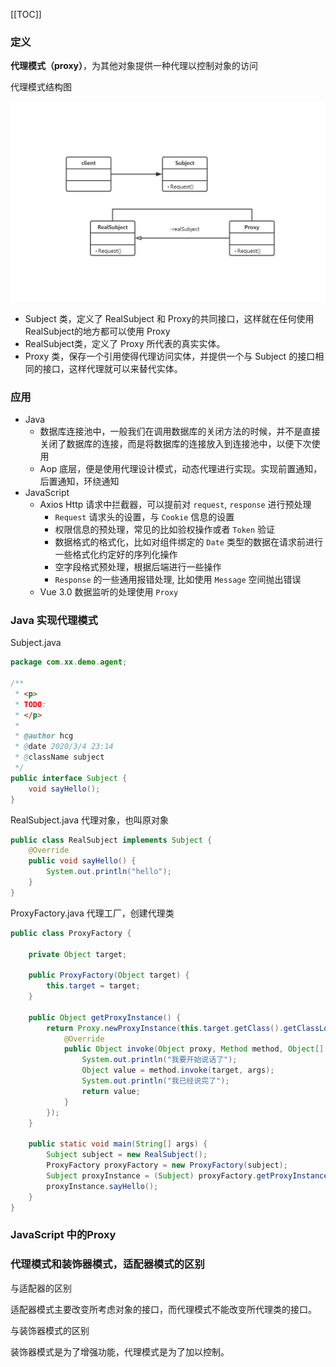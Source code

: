 [[TOC]]

### 定义

**代理模式（proxy）**，为其他对象提供一种代理以控制对象的访问



代理模式结构图

<img src="../.vuepress/public/image-20200301234515923.png" alt="image-20200301234515923" style="zoom:80%;" />

- Subject 类，定义了 RealSubject 和 Proxy的共同接口，这样就在任何使用 RealSubject的地方都可以使用 Proxy
- RealSubject类，定义了 Proxy 所代表的真实实体。
- Proxy 类，保存一个引用使得代理访问实体，并提供一个与 Subject 的接口相同的接口，这样代理就可以来替代实体。



### 应用
- Java
    - 数据库连接池中，一般我们在调用数据库的关闭方法的时候，并不是直接关闭了数据库的连接，而是将数据库的连接放入到连接池中，以便下次使用
    - Aop 底层，便是使用代理设计模式，动态代理进行实现。实现前置通知，后置通知，环绕通知
- JavaScript
    - Axios Http 请求中拦截器，可以提前对 `request`, `response` 进行预处理
        - `Request` 请求头的设置，与 `Cookie` 信息的设置
        - 权限信息的预处理，常见的比如验权操作或者 `Token` 验证
        - 数据格式的格式化，比如对组件绑定的 `Date` 类型的数据在请求前进行一些格式化约定好的序列化操作
        - 空字段格式预处理，根据后端进行一些操作
        - `Response` 的一些通用报错处理, 比如使用 `Message` 空间抛出错误
    - Vue 3.0 数据监听的处理使用 `Proxy`

### Java 实现代理模式

Subject.java

```java
package com.xx.demo.agent;

/**
 * <p>
 * TODO:
 * </p>
 *
 * @author hcg
 * @date 2020/3/4 23:14
 * @className subject
 */
public interface Subject {
    void sayHello();
}

```

RealSubject.java 代理对象，也叫原对象
```java
public class RealSubject implements Subject {
    @Override
    public void sayHello() {
        System.out.println("hello");
    }
}
```

ProxyFactory.java 代理工厂，创建代理类
```java
public class ProxyFactory {

    private Object target;

    public ProxyFactory(Object target) {
        this.target = target;
    }

    public Object getProxyInstance() {
        return Proxy.newProxyInstance(this.target.getClass().getClassLoader(), target.getClass().getInterfaces(), new InvocationHandler() {
            @Override
            public Object invoke(Object proxy, Method method, Object[] args) throws Throwable {
                System.out.println("我要开始说话了");
                Object value = method.invoke(target, args);
                System.out.println("我已经说完了");
                return value;
            }
        });
    }

    public static void main(String[] args) {
        Subject subject = new RealSubject();
        ProxyFactory proxyFactory = new ProxyFactory(subject);
        Subject proxyInstance = (Subject) proxyFactory.getProxyInstance();
        proxyInstance.sayHello();
    }
}
```
### JavaScript 中的Proxy

### 代理模式和装饰器模式，适配器模式的区别

与适配器的区别

适配器模式主要改变所考虑对象的接口，而代理模式不能改变所代理类的接口。

与装饰器模式的区别

装饰器模式是为了增强功能，代理模式是为了加以控制。